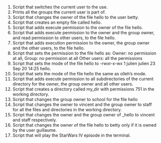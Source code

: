 <ol>
<li>Script that switches the current user to the use.</li>
<li>Prints all the groups the current user is part of.</li>
<li>Script that changes the owner of the file hello to the user betty.</li>
<li>Script that creates an empty file called hello.</li>
<li>Script that adds execute permission to the owner of the file hello.</li>
<li>Script that adds execute permission to the owner and the group owner, and read permission to other users, to the file hello.</li>
<li>Script that adds execution permission to the owner, the group owner and the other users, to the file hello.</li>
<li>Script that sets the permission to the file hello as: Owner: no permission at all, Group: no permission at all Other users: all the permissions</li>
<li>Script that sets the mode of the file hello to -rwxr-x-wx 1 julien julien 23 Sep 20 14:25 hello.</li>
<li>Script that sets the mode of the file hello the same as olleh’s mode.</li>
<li>Script that adds execute permission to all subdirectories of the current directory for the owner, the group owner and all other users.</li>
<li>Script that creates a directory called my_dir with permissions 751 in the working directory.</li>
<li>Script that changes the group owner to school for the file hello</li>
<li>Script that changes the owner to vincent and the group owner to staff for all the files and directories in the working directory.</li>
<li>Script that changes the owner and the group owner of _hello to vincent and staff respectively.</li>
<li>Script that changes the owner of the file hello to betty only if it is owned by the user guillaume.</li>
<li>Script that will play the StarWars IV episode in the terminal.</li>
</ol>
